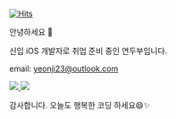 <div>
  
  [![Hits](https://hits.seeyoufarm.com/api/count/incr/badge.svg?url=https%3A%2F%2Fgithub.com%2Fcalliyeonji&count_bg=%23C99EEF&title_bg=%23CCCCCC&icon=smugmug.svg&icon_color=%23ffffff&title=hits&edge_flat=false)](https://hits.seeyoufarm.com)

</div>

<div>
  안녕하세요 👋
  
  신입 iOS 개발자로 취업 준비 중인 연두부입니다.
  
  email: yeonji23@outlook.com
  
  <a target="_blank" href="https://www.notion.so/14a6920f8b04429591b1048187ace620">
    <img src="https://img.shields.io/badge/notion 이력서-fff?style=for-the-badge&logo=Notion&logoColor=000">
  </a>
  <a target="_blank" href="https://db-foot.tistory.com">
    <img src="https://img.shields.io/badge/Tistory 블로그-fff?style=for-the-badge&logo=Tistory&logoColor=000">
  </a>
  
  감사합니다. 오늘도 행복한 코딩 하세요😄✨
</div>

<!--
**calliyeonji/calliyeonji** is a ✨ _special_ ✨ repository because its `README.md` (this file) appears on your GitHub profile.

Here are some ideas to get you started:

- 🔭 I’m currently working on ...
- 🌱 I’m currently learning ...
- 👯 I’m looking to collaborate on ...
- 🤔 I’m looking for help with ...
- 💬 Ask me about ...
- 📫 How to reach me: ...
- 😄 Pronouns: ...
- ⚡ Fun fact: ...
-->
